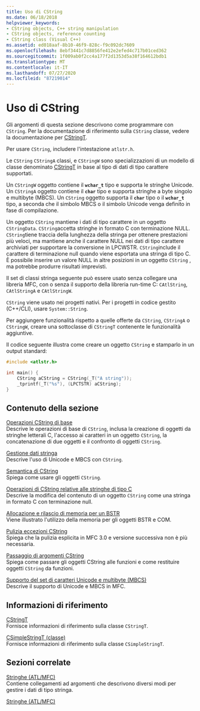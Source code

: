 ```yaml
---
title: Uso di CString
ms.date: 06/18/2018
helpviewer_keywords:
- CString objects, C++ string manipulation
- CString objects, reference counting
- CString class (Visual C++)
ms.assetid: ed018aaf-8b10-46f9-828c-f9c092dc7609
ms.openlocfilehash: 8ebf3441c7d8856fe412e2efed4c717b01ced362
ms.sourcegitcommit: 1f009ab0f2cc4a177f2d1353d5a38f164612bdb1
ms.translationtype: MT
ms.contentlocale: it-IT
ms.lasthandoff: 07/27/2020
ms.locfileid: "87219014"
---
```

# <a name="using-cstring"></a>Uso di CString

Gli argomenti di questa sezione descrivono come programmare con `CString`. Per la documentazione di riferimento sulla `CString` classe, vedere la documentazione per [CStringT](../atl-mfc-shared/reference/cstringt-class.md).

Per usare `CString`, includere l'intestazione `atlstr.h`.

Le `CString` `CStringA` classi, e `CStringW` sono specializzazioni di un modello di classe denominato [CStringT](../atl-mfc-shared/reference/cstringt-class.md) in base al tipo di dati di tipo carattere supportati.

Un `CStringW` oggetto contiene il **`wchar_t`** tipo e supporta le stringhe Unicode. Un `CStringA` oggetto contiene il **`char`** tipo e supporta stringhe a byte singolo e multibyte (MBCS). Un `CString` oggetto supporta il **`char`** tipo o il **`wchar_t`** tipo, a seconda che il simbolo MBCS o il simbolo Unicode venga definito in fase di compilazione.

Un oggetto `CString` mantiene i dati di tipo carattere in un oggetto `CStringData`. `CString`accetta stringhe in formato C con terminazione NULL. `CString`tiene traccia della lunghezza della stringa per ottenere prestazioni più veloci, ma mantiene anche il carattere NULL nei dati di tipo carattere archiviati per supportare la conversione in LPCWSTR. `CString`include il carattere di terminazione null quando viene esportata una stringa di tipo C. È possibile inserire un valore NULL in altre posizioni in un oggetto `CString` , ma potrebbe produrre risultati imprevisti.

Il set di classi stringa seguente può essere usato senza collegare una libreria MFC, con o senza il supporto della libreria run-time C: `CAtlString`, `CAtlStringA` e `CAtlStringW`.

`CString` viene usato nei progetti nativi. Per i progetti in codice gestito (C++/CLI), usare `System::String`.

Per aggiungere funzionalità rispetto a quelle offerte da `CString`, `CStringA` o `CStringW`, creare una sottoclasse di `CStringT` contenente le funzionalità aggiuntive.

Il codice seguente illustra come creare un oggetto `CString` e stamparlo in un output standard:

```cpp
#include <atlstr.h>

int main() {
    CString aCString = CString(_T("A string"));
    _tprintf(_T("%s"), (LPCTSTR) aCString);
}
```

## <a name="in-this-section"></a>Contenuto della sezione

[Operazioni CString di base](../atl-mfc-shared/basic-cstring-operations.md)<br/>
Descrive le operazioni di base di `CString`, inclusa la creazione di oggetti da stringhe letterali C, l'accesso ai caratteri in un oggetto `CString`, la concatenazione di due oggetti e il confronto di oggetti `CString`.

[Gestione dati stringa](../atl-mfc-shared/string-data-management.md)<br/>
Descrive l'uso di Unicode e MBCS con `CString`.

[Semantica di CString](../atl-mfc-shared/cstring-semantics.md)<br/>
Spiega come usare gli oggetti `CString`.

[Operazioni di CString relative alle stringhe di tipo C](../atl-mfc-shared/cstring-operations-relating-to-c-style-strings.md)<br/>
Descrive la modifica del contenuto di un oggetto `CString` come una stringa in formato C con terminazione null.

[Allocazione e rilascio di memoria per un BSTR](../atl-mfc-shared/allocating-and-releasing-memory-for-a-bstr.md)<br/>
Viene illustrato l'utilizzo della memoria per gli oggetti BSTR e COM.

[Pulizia eccezioni CString](../atl-mfc-shared/cstring-exception-cleanup.md)<br/>
Spiega che la pulizia esplicita in MFC 3.0 e versione successiva non è più necessaria.

[Passaggio di argomenti CString](../atl-mfc-shared/cstring-argument-passing.md)<br/>
Spiega come passare gli oggetti CString alle funzioni e come restituire oggetti `CString` da funzioni.

[Supporto del set di caratteri Unicode e multibyte (MBCS)](../atl-mfc-shared/unicode-and-multibyte-character-set-mbcs-support.md)<br/>
Descrive il supporto di Unicode e MBCS in MFC.

## <a name="reference"></a>Informazioni di riferimento

[CStringT](../atl-mfc-shared/reference/cstringt-class.md)<br/>
Fornisce informazioni di riferimento sulla classe `CStringT`.

[CSimpleStringT (classe)](../atl-mfc-shared/reference/csimplestringt-class.md)<br/>
Fornisce informazioni di riferimento sulla classe `CSimpleStringT`.

## <a name="related-sections"></a>Sezioni correlate

[Stringhe (ATL/MFC)](../atl-mfc-shared/strings-atl-mfc.md)<br/>
Contiene collegamenti ad argomenti che descrivono diversi modi per gestire i dati di tipo stringa.

[Stringhe (ATL/MFC)](../atl-mfc-shared/strings-atl-mfc.md)

